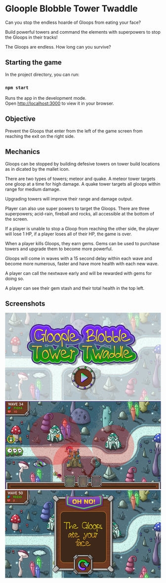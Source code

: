 # Gloople Blobble Tower Twaddle

Can you stop the endless hoarde of Gloops from eating your face?

Build powerful towers and command the elements with superpowers to stop the
Gloops in their tracks!

The Gloops are endless. How long can you survive?

## Starting the game

In the project directory, you can run:

### `npm start`

Runs the app in the development mode.\
Open [http://localhost:3000](http://localhost:3000) to view it in your browser.

## Objective

Prevent the Gloops that enter from the left of the game screen from reaching the exit on the right side. 

## Mechanics

Gloops can be stopped by building defesive towers on tower build locations as in dicated by the mallet icon.

There are two types of towers; meteor and quake.
A meteor tower targets one gloop at a time for high damage. A quake tower targets all gloops within range for medium damage. 

Upgrading towers will improve their range and damage output. 

Player can also use super powers to target the Gloops. There are three superpowers; acid-rain, fireball and rocks, all accessible at the bottom of the screen.

If a player is unable to stop a Gloop from reaching the other side, the player will lose 1 HP, if a player loses all of their HP, the game is over.

When a player kills Gloops, they earn gems. Gems can be used to purchase towers and upgrade them to become more powerful.

Gloops will come in waves with a 15 second delay within each wave and become more numerous, faster and have more health with each new wave.

A player can call the nextwave early and will be rewarded with gems for doing so.

A player can see their gem stash and their total health in the top left. 

## Screenshots

![Start Screen](https://github.com/digital-bacon/gloople-blobble/blob/main/docs/screen-start.png "Game Start")
![Active Game Screen](https://github.com/digital-bacon/gloople-blobble/blob/main/docs/screen-active.png "Game Active")
![Game Over Screen](https://github.com/digital-bacon/gloople-blobble/blob/main/docs/screen-gameover.png "Game Over")
